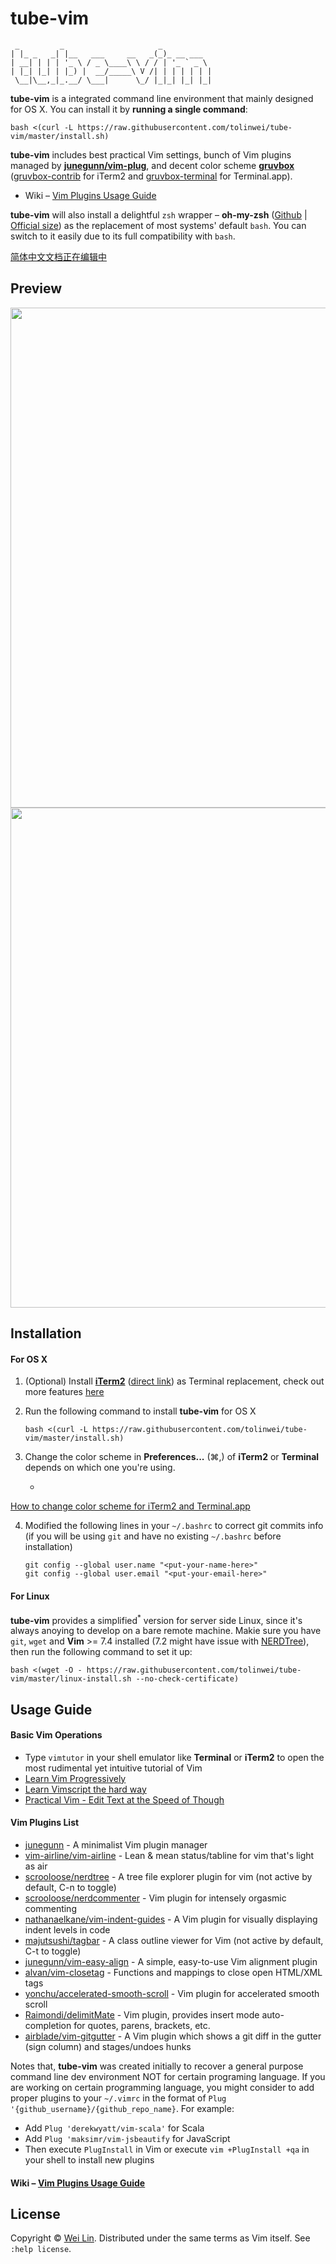 tube-vim
============
```
 _         _                     _
| |_ _   _| |__   ___     __   _(_)_ __ ___
| __| | | | '_ \ / _ \____\ \ / / | '_ ` _ \
| |_| |_| | |_) |  __/_____\ V /| | | | | | |
 \__|\__,_|_.__/ \___|      \_/ |_|_| |_| |_|

```

**tube-vim** is a integrated command line environment that mainly designed for OS X. You can install it by **running a single command**:
```
bash <(curl -L https://raw.githubusercontent.com/tolinwei/tube-vim/master/install.sh)
```
**tube-vim** includes best practical Vim settings, bunch of Vim plugins managed by **[junegunn/vim-plug](https://github.com/junegunn/vim-plug)**, and decent color scheme **[gruvbox](https://github.com/morhetz/gruvbox)** ([gruvbox-contrib](https://github.com/morhetz/gruvbox-contrib) for iTerm2 and [gruvbox-terminal](https://github.com/flipxfx/gruvbox-terminal) for Terminal.app).

- Wiki – [Vim Plugins Usage Guide](https://github.com/tolinwei/tube-vim/wiki/Vim-Plugins-Usage-Guide)

**tube-vim** will also install a delightful `zsh` wrapper – **oh-my-zsh** ([Github](https://github.com/robbyrussell/oh-my-zsh) | [Official size](http://ohmyz.sh/)) as the replacement of most systems' default `bash`. You can switch to it easily due to its full compatibility with `bash`.

<a href="https://github.com/tolinwei/tube-vim/wiki/%E7%AE%80%E4%BD%93%E4%B8%AD%E6%96%87%E6%96%87%E6%A1%A3" target="_blank">
简体中文文档正在编辑中</a>

## Preview
<img src="https://raw.githubusercontent.com/tolinwei/dev-config/master/preview/gruvbox-java.png" width="800">
<img src="https://raw.githubusercontent.com/tolinwei/dev-config/master/preview/gruvbox-vimrc.png" width="800">


## Installation

#### For OS X
1. (Optional) Install **[iTerm2](https://iterm2.com/index.html)** ([direct link](https://iterm2.com/downloads/stable/iTerm2_v2_0.zip)) as Terminal replacement, check out more features [here](https://iterm2.com/features.html)

2. Run the following command to install **tube-vim** for OS X
     ```
     bash <(curl -L https://raw.githubusercontent.com/tolinwei/tube-vim/master/install.sh)
     ```
3. Change the color scheme in **Preferences...** (⌘,) of **iTerm2** or **Terminal** depends on which one you're using.
     + <a href="https://github.com/tolinwei/tube-vim/wiki/How-to-change-color-scheme-for-iTerm2-and-Terminal.app" target="_blank">
How to change color scheme for iTerm2 and Terminal.app</a>

4. Modified the following lines in your `~/.bashrc` to correct git commits info (if you will be using `git` and have no existing `~/.bashrc` before installation)
     ```
     git config --global user.name "<put-your-name-here>"
     git config --global user.email "<put-your-email-here>"
     ```

#### For Linux

**tube-vim** provides a simplified<sup>*</sup> version for server side Linux, since it's always anoying to develop on a bare remote machine. Makie sure you have `git`, `wget` and __Vim__ >= 7.4 installed (7.2 might have issue with [NERDTree](https://github.com/scrooloose/nerdtree)), then run the following command to set it up:
```
bash <(wget -O - https://raw.githubusercontent.com/tolinwei/tube-vim/master/linux-install.sh --no-check-certificate)
```

## Usage Guide

#### Basic Vim Operations

- Type `vimtutor` in your shell emulator like **Terminal** or **iTerm2** to open the most rudimental yet intuitive tutorial of Vim
- [Learn Vim Progressively](http://yannesposito.com/Scratch/en/blog/Learn-Vim-Progressively/)
- [Learn Vimscript the hard way](http://learnvimscriptthehardway.stevelosh.com/)
- [Practical Vim - Edit Text at the Speed of Though](http://media.pragprog.com/titles/dnvim/toc.pdf)

#### Vim Plugins List

- [junegunn](https://github.com/junegunn/vim-plug) - A minimalist Vim plugin manager
- [vim-airline/vim-airline](https://github.com/vim-airline/vim-airline) - Lean & mean status/tabline for vim that's light as air
- [scrooloose/nerdtree](https://github.com/scrooloose/nerdtree) - A tree file explorer plugin for vim (not active by default, C-n to toggle)
- [scrooloose/nerdcommenter](https://github.com/scrooloose/nerdcommenter) - Vim plugin for intensely orgasmic commenting
- [nathanaelkane/vim-indent-guides](https://github.com/nathanaelkane/vim-indent-guides) - A Vim plugin for visually displaying indent levels in code
- [majutsushi/tagbar](https://github.com/majutsushi/tagbar) - A class outline viewer for Vim (not active by default, C-t to toggle)
- [junegunn/vim-easy-align](https://github.com/junegunn/vim-easy-align) - A simple, easy-to-use Vim alignment plugin
- [alvan/vim-closetag](https://github.com/alvan/vim-closetag) - Functions and mappings to close open HTML/XML tags 
- [yonchu/accelerated-smooth-scroll](https://github.com/yonchu/accelerated-smooth-scroll) - Vim plugin for accelerated smooth scroll
- [Raimondi/delimitMate](https://github.com/Raimondi/delimitMate) - Vim plugin, provides insert mode auto-completion for quotes, parens, brackets, etc.
- [airblade/vim-gitgutter](https://github.com/airblade/vim-gitgutter) - A Vim plugin which shows a git diff in the gutter (sign column) and stages/undoes hunks

Notes that, **tube-vim** was created initially to recover a general purpose command line dev environment NOT for certain programing language. If you are working on certain programming language, you might consider to add proper plugins to your `~/.vimrc` in the format of `Plug '{github_username}/{github_repo_name}`. For example:

- Add `Plug 'derekwyatt/vim-scala'` for Scala
- Add `Plug 'maksimr/vim-jsbeautify` for JavaScript
- Then execute `PlugInstall` in Vim or execute `vim +PlugInstall +qa` in your shell to install new plugins

#### Wiki – [Vim Plugins Usage Guide](https://github.com/tolinwei/tube-vim/wiki/Vim-Plugins-Usage-Guide)

## License

Copyright © [Wei Lin](http://www.linkedin.com/in/tolinwei). Distributed under the same terms as Vim itself. See `:help license`.

